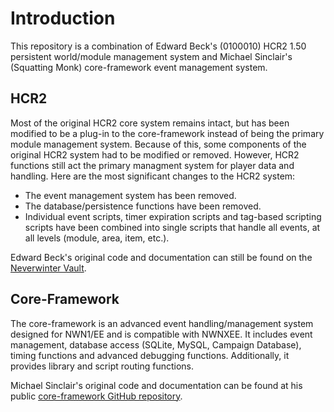 # Introduction
This repository is a combination of Edward Beck's (0100010) HCR2 1.50 persistent world/module management system and Michael Sinclair's (Squatting Monk) core-framework event management system.

## HCR2
Most of the original HCR2 core system remains intact, but has been modified to be a plug-in to the core-framework instead of being the primary module management system.  Because of this, some components of the original HCR2 system had to be modified or removed.  However, HCR2 functions still act the primary managment system for player data and handling.  Here are the most significant changes to the HCR2 system:
* The event management system has been removed.
* The database/persistence functions have been removed.
* Individual event scripts, timer expiration scripts and tag-based scripting scripts have been combined into single scripts that handle all events, at all levels (module, area, item, etc.).

Edward Beck's original code and documentation can still be found on the [Neverwinter Vault](https://neverwintervault.org/project/nwn1/script/hcr2-nwn1-core-framework-and-systems-final-nbde-hcr2-15).

## Core-Framework
The core-framework is an advanced event handling/management system designed for NWN1/EE and is compatible with NWNXEE.  It includes event management, database access (SQLite, MySQL, Campaign Database), timing functions and advanced debugging functions.  Additionally, it provides library and script routing functions.

Michael Sinclair's original code and documentation can be found at his public [core-framework GitHub repository](https://github.com/squattingmonk/nwn-core-framework).









